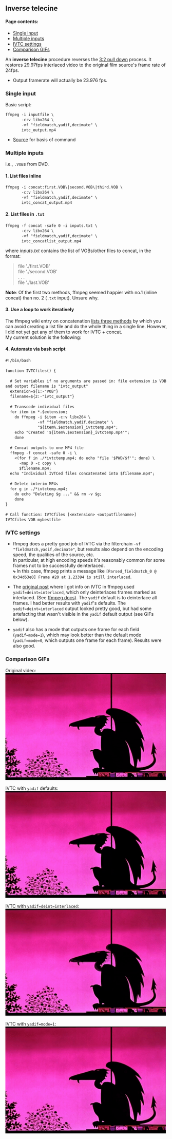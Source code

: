 ## Inverse telecine

#### Page contents:
* [Single input](#single-input)
* [Multiple inputs](#multiple-inputs)
* [IVTC settings](#ivtc-settings)
* [Comparison GIFs](#comparison-gifs)

An **inverse telecine** procedure reverses the [3:2 pull down](https://en.wikipedia.org/wiki/Three-two_pull_down) process. It restores 29.97fps interlaced video to the original film source's frame rate of 24fps.
* Output framerate will actually be 23.976 fps.

### Single input

Basic script:
```
ffmpeg -i inputfile \
       -c:v libx264 \
       -vf "fieldmatch,yadif,decimate" \
       ivtc_output.mp4
```
* [Source](https://forum.doom9.org/showthread.php?t=172289) for basis of command

<!-- TEST:
ffmpeg -i *.VOB -c:v libx264 -preset veryslow -vf "fieldmatch,yadif,decimate" ivtc_output.mp4 -->

### Multiple inputs

i.e., `.VOB`s from DVD.

#### 1. List files inline

```
ffmpeg -i concat:first.VOB\|second.VOB\|third.VOB \
       -c:v libx264 \
       -vf "fieldmatch,yadif,decimate" \
       ivtc_concat_output.mp4
```

#### 2. List files in `.txt`

```
ffmpeg -f concat -safe 0 -i inputs.txt \
       -c:v libx264 \
       -vf "fieldmatch,yadif,decimate" \
       ivtc_concatlist_output.mp4
```

where _inputs.txt_ contains the list of VOBs/other files to concat, in the format:

<blockquote>file './first.VOB'<br>  
file './second.VOB'<br>   
. . .<br>   
file './last.VOB'</blockquote>

**Note**: Of the first two methods, ffmpeg seemed happier with no.1 (inline concat) than no. 2 (`.txt` input). Unsure why.

#### 3. Use a loop to work iteratively

The ffmpeg wiki entry on concatenation [lists three methods](https://trac.ffmpeg.org/wiki/Concatenate#demuxer) by which you can avoid creating a list file and do the whole thing in a single line. However, I did not yet get any of them to work for IVTC + concat.  
My current solution is the following:

#### 4. Automate via bash script

```
#!/bin/bash

function IVTCfiles() {

  # Set variables if no arguments are passed in: file extension is VOB and output filename is "ivtc_output"
  extension=${1:-"VOB"}
  filename=${2:-"ivtc_output"}

  # Transcode individual files
  for item in *.$extension;
    do ffmpeg -i $item -c:v libx264 \
              -vf "fieldmatch,yadif,decimate" \
              "${item%.$extension}_ivtctemp.mp4";
    echo "Created '${item%.$extension}_ivtctemp.mp4'";
    done

  # Concat outputs to one MP4 file
  ffmpeg -f concat -safe 0 -i \
    <(for f in ./*ivtctemp.mp4; do echo "file '$PWD/$f'"; done) \
      -map 0 -c copy \
      $filename.mp4;
  echo "Individual IVTCed files concatenated into $filename.mp4";

  # Delete interim MP4s
  for g in ./*ivtctemp.mp4;
    do echo "Deleting $g ..." && rm -v $g;
    done
}

# Call function: IVTCfiles [<extension> <outputfilename>]
IVTCfiles VOB mybestfile
```

### IVTC settings

* ffmpeg does a pretty good job of IVTC via the filterchain `-vf "fieldmatch,yadif,decimate"`, but results also depend on the encoding speed, the qualities of the source, etc.  
In particular, at high encoding speeds it's reasonably common for some frames not to be successfully deinterlaced.  
**⤷** In this case, ffmpeg prints a message like `[Parsed_fieldmatch_0 @ 0x34d63e0] Frame #20 at 1.23394 is still interlaced`.

* The [original post](https://forum.doom9.org/showthread.php?t=172289) where I got info on IVTC in ffmpeg used `yadif=deint=interlaced`, which only deinterlaces frames marked as interlaced. (See [ffmpeg docs](https://ffmpeg.org/ffmpeg-filters.html#yadif-1)). The `yadif` default is to deinterlace all frames. I had better results with `yadif`'s defaults. The `yadif=deint=interlaced` output looked pretty good, but had some artefacting that wasn't visible in the `yadif` default output (see GIFs below).

* `yadif` also has a mode that outputs one frame for each field (`yadif=mode=1`), which may look better than the default mode (`yadif=mode=0`, which outputs one frame for each frame). Results were also good.

### Comparison GIFs

Original video:  
![Original video](./images/original_video.gif "Original video")

IVTC with `yadif` defaults:  
![IVTC with yadif defaults](./images/ivtc_video_yadif-defaults.gif "IVTC with yadif defaults")

IVTC with `yadif=deint=interlaced`:  
![IVTC with yadif=deint=interlaced](./images/ivtc_video_yadif-deint-interlaced.gif "IVTC with yadif=deint=interlaced")

IVTC with `yadif=mode=1`:  
![IVTC with yadif=mode=1](./images/ivtc_video_yadif-mode-1.gif "IVTC with yadif=mode=1")
